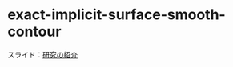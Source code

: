 # exact-implicit-surface-smooth-contour

スライド：[研究の紹介](https://github.com/kjj-kikuchi/exact-implicit-surface-smooth-contour/blob/main/研究の紹介.pdf)
